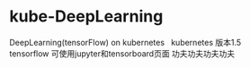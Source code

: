 # kube-DeepLearning
DeepLearning(tensorFlow) on kubernetes 
 
kubernetes 版本1.5
tensorflow 可使用jupyter和tensorboard页面
功夫功夫功夫功夫
